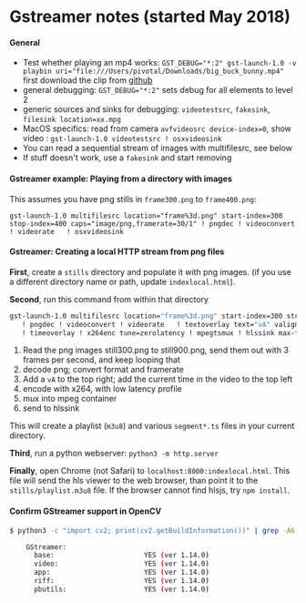 
# Gstreamer notes (started May 2018)


#### General 
- Test whether playing an mp4 works:
  `GST_DEBUG="*:2" gst-launch-1.0 -v playbin uri="file:///Users/pivotal/Downloads/big_buck_bunny.mp4" `
  first download the clip from [github](https://github.com/mediaelement/mediaelement-files/blob/master/big_buck_bunny.mp4)
- general debugging: `GST_DEBUG="*:2"` sets debug for all elements to level 2
- generic sources and sinks for debugging:  `videotestsrc`,  `fakesink`, `filesink location=xx.mpg`
- MacOS specifics:  read from camera  `avfvideosrc device-index=0`,   show video : `gst-launch-1.0 videotestsrc ! osxvideosink`
- You can read a sequential stream of images with multifilesrc, see below
- If stuff doesn't work, use a `fakesink` and start removing 



#### Gstreamer example: Playing from a directory with images

This assumes you have png stills in `frame300.png` to `frame400.png`:
```
gst-launch-1.0 multifilesrc location="frame%3d.png" start-index=300 stop-index=400 caps="image/png,framerate=30/1" ! pngdec ! videoconvert ! videorate   ! osxvideosink
```


#### Gstreamer: Creating a local HTTP stream from png files

**First**, create a `stills` directory and populate it with png images.  (if you use a different directory name or path, update `indexlocal.html`).

**Second**, run this command from within that directory

```bash
gst-launch-1.0 multifilesrc location="frame%3d.png" start-index=300 stop-index=900 loop=TRUE caps="image/png,framerate=3/1" \
   ! pngdec ! videoconvert ! videorate   ! textoverlay text="vA" valignment=top halignment=right font-desc="Sans, 36"  \
   ! timeoverlay ! x264enc tune=zerolatency ! mpegtsmux ! hlssink max-files=5 async-handling=true target-duration=5
```

1. Read the png images still300.png to still900.png, send them out with 3 frames per second, and keep looping that
1. decode png; convert format and framerate
1. Add a `vA` to the top right; add the current time in the video to the top left
1. encode with x264, with low latency profile
1. mux into mpeg container
1. send to hlssink

This will create a playlist (`m3u8`) and various `segment*.ts` files in your current directory. 

**Third**, run a python webserver: `python3 -m http.server`

**Finally**, open Chrome (not Safari) to `localhost:8000:indexlocal.html`.  This file will send the hls viewer to the
web browser, than point it to the `stills/playlist.m3u8` file.  If the browser cannot find hlsjs, try `npm install`. 



#### Confirm GStreamer support in OpenCV

```bash
$ python3 -c "import cv2; print(cv2.getBuildInformation())" | grep -A6 -i gstreamer

    GStreamer:
      base:                      YES (ver 1.14.0)
      video:                     YES (ver 1.14.0)
      app:                       YES (ver 1.14.0)
      riff:                      YES (ver 1.14.0)
      pbutils:                   YES (ver 1.14.0)
```
